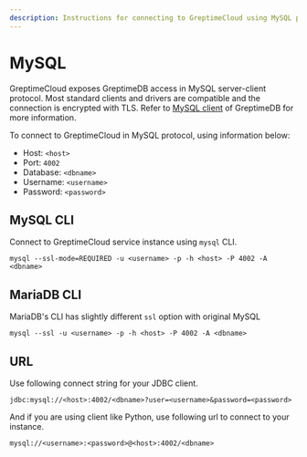 ```yaml
---
description: Instructions for connecting to GreptimeCloud using MySQL protocol, including connection details, MySQL CLI, MariaDB CLI, and JDBC URL.
---
```


# MySQL

GreptimeCloud exposes GreptimeDB access in MySQL server-client protocol. Most
standard clients and drivers are compatible and the connection is encrypted with TLS.
Refer to [MySQL client](https://docs.greptime.com/nightly/user-guide/protocols/mysql) of GreptimeDB for more information.

To connect to GreptimeCloud in MySQL protocol, using information below:

- Host: `<host>`
- Port: `4002`
- Database: `<dbname>`
- Username: `<username>`
- Password: `<password>`

## MySQL CLI

Connect to GreptimeCloud service instance using `mysql` CLI.

```shell
mysql --ssl-mode=REQUIRED -u <username> -p -h <host> -P 4002 -A <dbname>
```

## MariaDB CLI

MariaDB's CLI has slightly different `ssl` option with original MySQL

```shell
mysql --ssl -u <username> -p -h <host> -P 4002 -A <dbname>
```

## URL

Use following connect string for your JDBC client.

```text
jdbc:mysql://<host>:4002/<dbname>?user=<username>&password=<password>
```

<!-- Read the [time zone setting](https://docs.greptime.com/user-guide/ingest-data/for-iot/grpc-sdks/java#time-zone) for JDBC. -->

And if you are using client like Python, use following url to connect to your
instance.

```text
mysql://<username>:<password>@<host>:4002/<dbname>
```
